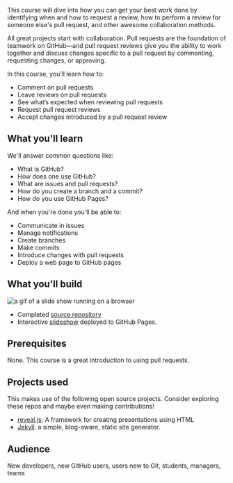 This course will dive into how you can get your best work done by identifying when and how to request a review, how to perform a review for someone else's pull request, and other awesome collaboration methods.

All great projects start with collaboration. Pull requests are the foundation of teamwork on GitHub—and pull request reviews give you the ability to work together and discuss changes specific to a pull request by commenting, requesting changes, or approving.

In this course, you’ll learn how to:

- Comment on pull requests
- Leave reviews on pull requests
- See what’s expected when reviewing pull requests
- Request pull request reviews
- Accept changes introduced by a pull request review

## What you'll learn

We'll answer common questions like:
- What is GitHub?
- How does one use GitHub?
- What are issues and pull requests?
- How do you create a branch and a commit?
- How do you use GitHub Pages?

And when you're done you'll be able to:
- Communicate in issues
- Manage notifications
- Create branches
- Make commits
- Introduce changes with pull requests
- Deploy a web page to GitHub pages

## What you'll build
![a gif of a slide show running on a browser](https://user-images.githubusercontent.com/16547949/69274863-44362880-0ba9-11ea-98f6-b58cfc9eab02.gif)

- Completed [source repository](https://github.com/githubtraining/github-slideshow-demo/)
- Interactive [slideshow](https://githubtraining.github.io/github-slideshow-demo/) deployed to GitHub Pages.

## Prerequisites
None. This course is a great introduction to using pull requests.

## Projects used
This makes use of the following open source projects. Consider exploring these repos and maybe even making contributions!
- [reveal.js](https://github.com/hakimel/reveal.js): A framework for creating presentations using HTML
- [Jekyll](https://github.com/jekyll/jekyll): a simple, blog-aware, static site generator.

## Audience

New developers, new GitHub users, users new to Git, students, managers, teams
